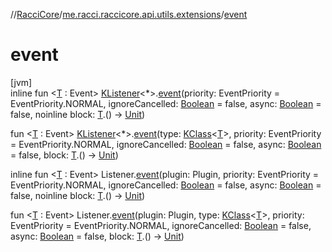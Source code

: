 //[RacciCore](../../index.md)/[me.racci.raccicore.api.utils.extensions](index.md)/[event](event.md)

# event

[jvm]\
inline fun &lt;[T](event.md) : Event&gt; [KListener](-k-listener/index.md)&lt;*&gt;.[event](event.md)(priority: EventPriority = EventPriority.NORMAL, ignoreCancelled: [Boolean](https://kotlinlang.org/api/latest/jvm/stdlib/kotlin/-boolean/index.html) = false, async: [Boolean](https://kotlinlang.org/api/latest/jvm/stdlib/kotlin/-boolean/index.html) = false, noinline block: [T](event.md).() -&gt; [Unit](https://kotlinlang.org/api/latest/jvm/stdlib/kotlin/-unit/index.html))

fun &lt;[T](event.md) : Event&gt; [KListener](-k-listener/index.md)&lt;*&gt;.[event](event.md)(type: [KClass](https://kotlinlang.org/api/latest/jvm/stdlib/kotlin.reflect/-k-class/index.html)&lt;[T](event.md)&gt;, priority: EventPriority = EventPriority.NORMAL, ignoreCancelled: [Boolean](https://kotlinlang.org/api/latest/jvm/stdlib/kotlin/-boolean/index.html) = false, async: [Boolean](https://kotlinlang.org/api/latest/jvm/stdlib/kotlin/-boolean/index.html) = false, block: [T](event.md).() -&gt; [Unit](https://kotlinlang.org/api/latest/jvm/stdlib/kotlin/-unit/index.html))

inline fun &lt;[T](event.md) : Event&gt; Listener.[event](event.md)(plugin: Plugin, priority: EventPriority = EventPriority.NORMAL, ignoreCancelled: [Boolean](https://kotlinlang.org/api/latest/jvm/stdlib/kotlin/-boolean/index.html) = false, async: [Boolean](https://kotlinlang.org/api/latest/jvm/stdlib/kotlin/-boolean/index.html) = false, noinline block: [T](event.md).() -&gt; [Unit](https://kotlinlang.org/api/latest/jvm/stdlib/kotlin/-unit/index.html))

fun &lt;[T](event.md) : Event&gt; Listener.[event](event.md)(plugin: Plugin, type: [KClass](https://kotlinlang.org/api/latest/jvm/stdlib/kotlin.reflect/-k-class/index.html)&lt;[T](event.md)&gt;, priority: EventPriority = EventPriority.NORMAL, ignoreCancelled: [Boolean](https://kotlinlang.org/api/latest/jvm/stdlib/kotlin/-boolean/index.html) = false, async: [Boolean](https://kotlinlang.org/api/latest/jvm/stdlib/kotlin/-boolean/index.html) = false, block: [T](event.md).() -&gt; [Unit](https://kotlinlang.org/api/latest/jvm/stdlib/kotlin/-unit/index.html))
